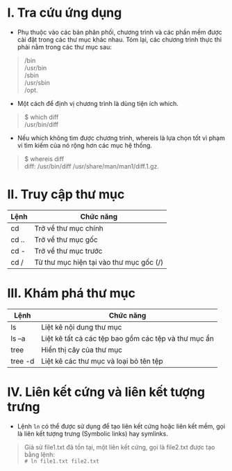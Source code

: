 # I. Tra cứu ứng dụng
- Phụ thuộc vào các bản phân phối, chương trình và các phần mềm được cài đặt trong các thư mục khác nhau. Tóm lại, các chương trình thực thi phải nằm trong các thư mục sau:  

> /bin  
/usr/bin  
/sbin  
/usr/sbin  
/opt.  

- Một cách để định vị chương trình là dùng tiện ích which.  

> $ which diff  
/usr/bin/diff

- Nếu which không tìm được chương trình, whereis là lựa chọn tốt vì phạm vi tìm kiếm của nó rộng hơn các mục hệ thống.  

> $ whereis diff  
diff: /usr/bin/diff /usr/share/man/man1/diff.1.gz.  
  
# II. Truy cập thư mục  

|Lệnh|Chức năng|  
|-------------|-------------|  
|cd|Trở về thư mục chính|  
|cd ..| Trở về thư mục gốc|  
|cd -|Trở về thư mục trước|  
|cd /|Từ thư mục hiện tại vào thư mục gốc (/)|  
  
# III. Khám phá thư mục
  
|Lệnh|Chức năng|  
|-------|-----------|  
|ls 	  |Liệt kê nội dung thư mục|  
|ls –a  |Liệt kê tất cả các tệp bao gồm các tệp và thư mục ẩn|  
|tree   |Hiển thị cây của thư mục|  
|tree -d|Liệt kê các thư mục và loại bỏ tên tệp|  
  
# IV. Liên kết cứng và liên kết tượng trưng
  
- Lệnh `ln` có thể được sử dụng để tạo liên kết cứng hoặc liên kết mềm, gọi là liên kết tượng trưng (Symbolic links) hay symlinks.  

> Giả sử file1.txt đã tồn tại, một liên kết cứng, gọi là file2.txt được tạo bằng lệnh:  
``` # ln file1.txt file2.txt ```
